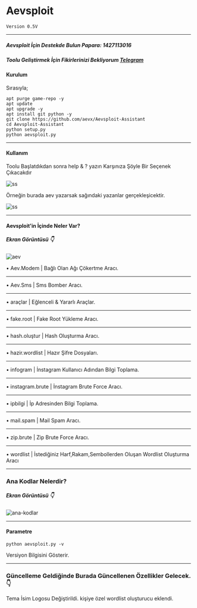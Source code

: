 # Aevsploit
    Version 0.5V
----

##### Aevsploit İçin Destekde Bulun Papara: 1427113016
##### Toolu Geliştirmek İçin Fikirlerinizi Bekliyorum [Telegram](https://t.me/termux_egitim)

#### Kurulum

Sırasıyla;

    apt purge game-repo -y
    apt update
    apt upgrade -y
    apt install git python -y
    git clone https://github.com/aevx/Aevsploit-Assistant
    cd Aevsploit-Assistant
    python setup.py
    python aevsploit.py
----
#### Kullanım

Toolu Başlatdıkdan sonra help & ? yazın Karşınıza Şöyle Bir Seçenek Çıkacakdır

![ss](.logo/IMG_20211130_024230.jpg)

Örneğin burada aev yazarsak sağındaki yazanlar gerçekleşicektir.

![ss](.logo/IMG_20211130_024451.jpg)

----
#### Aevsploit'in İçinde Neler Var?

##### Ekran Görüntüsü 👇

![aev](.logo/IMG_20211130_023427.jpg)

• Aev.Modem | Bağlı Olan Ağı Çökertme Aracı.
___
• Aev.Sms | Sms Bomber Aracı.
___
• araçlar | Eğlenceli & Yararlı Araçlar.
___
• fake.root | Fake Root Yükleme Aracı.
___
• hash.oluştur | Hash Oluşturma Aracı.
___
• hazir.wordlist | Hazır Şifre Dosyaları.
___
• infogram | İnstagram Kullanıcı Adından Bilgi Toplama.
___
• instagram.brute | İnstagram Brute Force Aracı.
___
• ipbilgi | İp Adresinden Bilgi Toplama.
___
• mail.spam | Mail Spam Aracı.
___
• zip.brute | Zip Brute Force Aracı.
___
• wordlist | İstediğiniz Harf,Rakam,Sembollerden Oluşan Wordlist Oluşturma Aracı
___

### Ana Kodlar Nelerdir?

##### Ekran Görüntüsü 👇
![ana-kodlar](.logo/IMG_20211130_021142.png)

___

#### Parametre

    python aevsploit.py -v

Versiyon Bilgisini Gösterir.

___

### Güncelleme Geldiğinde Burada Güncellenen Özellikler Gelecek. 👇

 Tema İsim Logosu Değiştirildi.
 kişiye özel wordlist oluşturucu eklendi.
